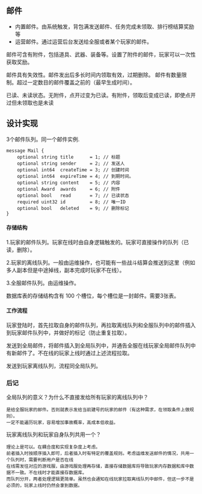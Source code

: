 ## 邮件

- 内置邮件。由系统触发，背包满发送邮件、任务完成未领取、排行榜结算奖励等
- 运营邮件。通过运营后台发送给全服或者某个玩家的邮件。

邮件可含有附件，包括道具、武器、装备等。设置了附件的邮件，玩家可以一次性获取奖励。

邮件具有失效性。邮件发出后多长时间内领取有效，过期删除。
邮件有数量限制。超过一定数目的邮件覆盖之前的（最早生成时间）。

已读、未读状态。无附件，点开过变为已读。有附件，领取后变成已读，即使点开过但未领取也是未读

## 设计实现

3个邮件队列。同一个邮件实例.

```
message Mail {
	optional string title      = 1; // 标题
	optional string sender     = 2; // 发送人
	optional int64  createTime = 3; // 创建时间
	optional int64  expireTime = 4; // 到期时间。
	optional string content    = 5; // 内容
	optional Award  awards     = 6; // 附件
	optional bool   read       = 7; // 已读状态
	required uint32 id         = 8; // 唯一ID
    optional bool   deleted    = 9; // 删除标记
}
```
#### 存储结构

1.玩家的邮件队列。玩家在线时由自身逻辑触发的。玩家可直接操作的队列（已读，删除）。

2.玩家的离线队列。一般由运维操作，也可能有一些战斗结算会推送到这里（例如多人副本但是中途掉线，副本完成时玩家不在线）。

3.全服邮件队列。由运维操作。

数据库表的存储结构含有 100 个槽位，每个槽位是一封邮件。需要3张表。

#### 工作流程

玩家登陆时，首先拉取自身的邮件队列，再拉取离线队列和全服队列中的邮件插入到玩家邮件队列中，并做好的标记（防止重复拉取）。

发送到全局邮件，将邮件插入到全局队列中，并通告全服在线玩家全局邮件队列中有新邮件了。不在线的玩家上线时通过上述流程拉取。

发送到玩家离线队列，流程同全局队列。

### 后记

全局队列的意义？为什么不直接发给所有玩家的离线队列中？

    是给全服玩家的邮件。否则就表示发给当前建号的玩家的邮件（有这种需求，在领取条件上做规则）。
    一定不能遍历玩家，容易增加事故概率，高成本低收益。

玩家离线队列和玩家自身队列共用一个？

    理论上是可以。在耦合度和实现复杂度上考虑。
    前者插入时按顺序插入即可，后者插入时有特定的覆盖规则。考虑运维发送邮件的情况，共用一个队列时，需要判断用户是否在线
    在线需发往对应的游戏服，由游戏服处理再存储，直接存储数据库将导致玩家内存数据和库中数据不一致。不在线时才能直接存数据库。
    而队列分开，两者处理逻辑更简单。虽然也会通知在线玩家拉取离线队列中邮件，但这一步不是必须的，玩家上线时仍然会拿到数据。




